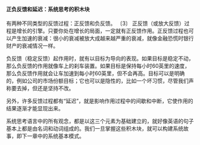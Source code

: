 #### 正负反馈和延迟：系统思考的积木块

有两种不同类型的反馈过程：正反馈和负反馈。 〔3〕 正反馈（或放大反馈）过程是增长的引擎。只要你处在增长的局面，一定就有正反馈作用。正反馈过程也可以产生加速的衰减：很小的衰减被放大成越来越严重的衰减，就像金融恐慌时银行财产的衰减情况一样。

负反馈（稳定反馈）起作用时，就有以目标为导向的表现。如果目标是稳定不动，那么负反馈的作用就像车上的刹车装置。如果目标是保持每小时60英里的速度，那么负反馈作用就会让车加速到每小时60英里，但不会再高。目标可以是明确的，例如公司的市场份额目标；它也可以是隐性的，比如一个坏习惯，尽管我们声称要去掉，但还是坚持不改。

另外，许多反馈过程都有“延迟”，就是影响作用过程中的间歇和中断，它使作用的结果逐渐才能显现出来。

系统思考语言中的所有观念，都是以这三个元素为基础建立的，就好像英语的句子基本上都是由名词和动词组成的。我们一旦掌握这些积木块，就可以构建系统故事，即下一章中的系统基本模式。